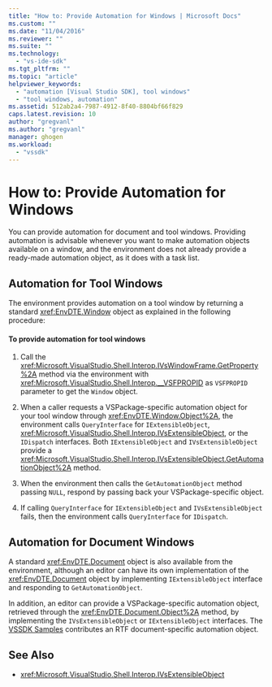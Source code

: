 ```yaml
---
title: "How to: Provide Automation for Windows | Microsoft Docs"
ms.custom: ""
ms.date: "11/04/2016"
ms.reviewer: ""
ms.suite: ""
ms.technology:
  - "vs-ide-sdk"
ms.tgt_pltfrm: ""
ms.topic: "article"
helpviewer_keywords:
  - "automation [Visual Studio SDK], tool windows"
  - "tool windows, automation"
ms.assetid: 512ab2a4-7987-4912-8f40-8804bf66f829
caps.latest.revision: 10
author: "gregvanl"
ms.author: "gregvanl"
manager: ghogen
ms.workload:
  - "vssdk"
---
```

# How to: Provide Automation for Windows
You can provide automation for document and tool windows. Providing automation is advisable whenever you want to make automation objects available on a window, and the environment does not already provide a ready-made automation object, as it does with a task list.

## Automation for Tool Windows
 The environment provides automation on a tool window by returning a standard <xref:EnvDTE.Window> object as explained in the following procedure:

#### To provide automation for tool windows

1.  Call the <xref:Microsoft.VisualStudio.Shell.Interop.IVsWindowFrame.GetProperty%2A> method via the environment with <xref:Microsoft.VisualStudio.Shell.Interop.__VSFPROPID> as `VSFPROPID` parameter to get the `Window` object.

2.  When a caller requests a VSPackage-specific automation object for your tool window through <xref:EnvDTE.Window.Object%2A>, the environment calls `QueryInterface` for `IExtensibleObject`, <xref:Microsoft.VisualStudio.Shell.Interop.IVsExtensibleObject>, or the `IDispatch` interfaces. Both `IExtensibleObject` and `IVsExtensibleObject` provide a <xref:Microsoft.VisualStudio.Shell.Interop.IVsExtensibleObject.GetAutomationObject%2A> method.

3.  When the environment then calls the `GetAutomationObject` method passing `NULL`, respond by passing back your VSPackage-specific object.

4.  If calling `QueryInterface` for `IExtensibleObject` and `IVsExtensibleObject` fails, then the environment calls `QueryInterface` for `IDispatch`.

## Automation for Document Windows
 A standard <xref:EnvDTE.Document> object is also available from the environment, although an editor can have its own implementation of the <xref:EnvDTE.Document> object by implementing `IExtensibleObject` interface and responding to `GetAutomationObject`.

 In addition, an editor can provide a VSPackage-specific automation object, retrieved through the <xref:EnvDTE.Document.Object%2A> method, by implementing the `IVsExtensibleObject` or `IExtensibleObject` interfaces. The [VSSDK Samples](http://aka.ms/vs2015sdksamples) contributes an RTF document-specific automation object.

## See Also

- <xref:Microsoft.VisualStudio.Shell.Interop.IVsExtensibleObject>
